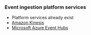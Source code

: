 ### Event ingestion platform services 

* Platform services already exist
 * [Amazon Kinesis](https://aws.amazon.com/kinesis/) 
 * [Microsoft Azure Event Hubs](https://azure.microsoft.com/en-au/services/event-hubs/)


